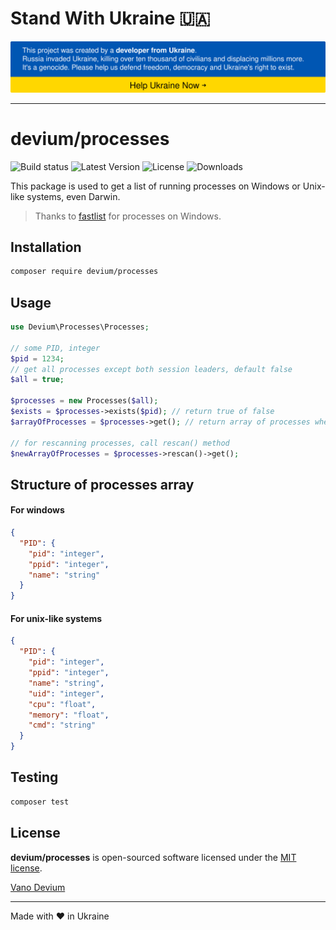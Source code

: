# Stand With Ukraine 🇺🇦

[![Stand With Ukraine](https://raw.githubusercontent.com/vshymanskyy/StandWithUkraine/main/banner-direct-single.svg)](https://vshymanskyy.github.io/StandWithUkraine/)

---

# devium/processes

![Build status](https://img.shields.io/github/actions/workflow/status/vanodevium/processes/ci.yaml)
![Latest Version](https://img.shields.io/packagist/v/devium/processes)
![License](https://img.shields.io/packagist/l/devium/processes)
![Downloads](https://img.shields.io/packagist/dt/devium/processes)

This package is used to get a list of running processes on Windows or Unix-like systems, even Darwin.

> Thanks to [fastlist](https://github.com/MarkTiedemann/fastlist) for processes on Windows.

## Installation

```sh
composer require devium/processes
```

## Usage

```php
use Devium\Processes\Processes;

// some PID, integer
$pid = 1234;
// get all processes except both session leaders, default false
$all = true;

$processes = new Processes($all);
$exists = $processes->exists($pid); // return true of false
$arrayOfProcesses = $processes->get(); // return array of processes where key is PID

// for rescanning processes, call rescan() method
$newArrayOfProcesses = $processes->rescan()->get();
```

## Structure of processes array

#### For windows

```json
{
  "PID": {
    "pid": "integer",
    "ppid": "integer",
    "name": "string"
  }
}
```

#### For unix-like systems

```json
{
  "PID": {
    "pid": "integer",
    "ppid": "integer",
    "name": "string",
    "uid": "integer",
    "cpu": "float",
    "memory": "float",
    "cmd": "string"
  }
}
```

## Testing

```sh
composer test
```

## License

**devium/processes** is open-sourced software licensed under the [MIT license](./LICENSE.md).

[Vano Devium](https://github.com/vanodevium/)

---

Made with ❤️ in Ukraine
